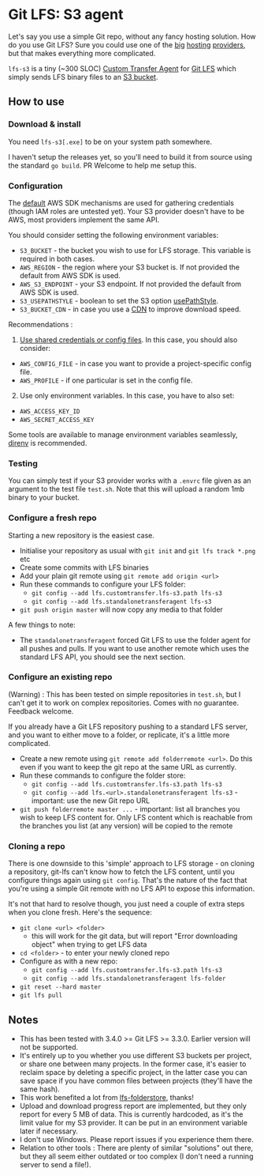 # Git LFS: S3 agent

Let's say you use a simple Git repo, without any fancy hosting
solution. How do you use Git LFS? Sure you could use one of the
[big](https://bitbucket.org) [hosting](https://github.com)
[providers](https://gitlab.com), but that makes everything more
complicated.

`lfs-s3` is a tiny (~300 SLOC) [Custom Transfer
Agent](https://github.com/git-lfs/git-lfs/blob/master/docs/custom-transfers.md)
for [Git LFS](https://git-lfs.github.com/) which simply sends LFS
binary files to an [S3
bucket](https://docs.aws.amazon.com/AmazonS3/latest/userguide/Welcome.html).

## How to use

### Download &amp; install

You need `lfs-s3[.exe]` to be on your system path somewhere.

I haven't setup the releases yet, so you'll need to build it from
source using the standard `go build`. PR Welcome to help me setup
this.

### Configuration

The
[default](https://aws.github.io/aws-sdk-go-v2/docs/configuring-sdk/#specifying-credentials)
AWS SDK mechanisms are used for gathering credentials (though IAM
roles are untested yet). Your S3 provider doesn't have to be AWS, most
providers implement the same API.

You should consider setting the following environment variables:
* `S3_BUCKET` - the bucket you wish to use for LFS storage. This
  variable is required in both cases.
* `AWS_REGION` - the region where your S3 bucket is.  If not provided
  the default from AWS SDK is used.
* `AWS_S3_ENDPOINT` - your S3 endpoint.  If not provided the default
  from AWS SDK is used.
* `S3_USEPATHSTYLE` - boolean to set the S3 option [usePathStyle](https://docs.aws.amazon.com/AmazonS3/latest/userguide/dual-stack-endpoints.html#dual-stack-endpoints-description).
* `S3_BUCKET_CDN` - in case you use a [CDN](https://aws.amazon.com/what-is/cdn) to improve download speed.

Recommendations :
1) [Use shared credentials or config files](https://docs.aws.amazon.com/sdkref/latest/guide/file-format.html). In this case, you should also consider:
* `AWS_CONFIG_FILE` - in case you want to provide a project-specific config file.
* `AWS_PROFILE` - if one particular is set in the config file.

2) Use only environment variables. In this case, you have to also set:
* `AWS_ACCESS_KEY_ID`
* `AWS_SECRET_ACCESS_KEY`

Some tools are available to manage environment variables seamlessly,
[direnv](https://github.com/direnv/direnv) is recommended.

### Testing

You can simply test if your S3 provider works with a `.envrc` file
given as an argument to the test file `test.sh`. Note that this will
upload a random 1mb binary to your bucket.

### Configure a fresh repo

Starting a new repository is the easiest case.

* Initialise your repository as usual with `git init` and `git lfs track *.png` etc
* Create some commits with LFS binaries
* Add your plain git remote using `git remote add origin <url>`
* Run these commands to configure your LFS folder:
  * `git config --add lfs.customtransfer.lfs-s3.path lfs-s3`
  * `git config --add lfs.standalonetransferagent lfs-s3`
* `git push origin master` will now copy any media to that folder

A few things to note:

* The `standalonetransferagent` forced Git LFS to use the folder agent for all
  pushes and pulls. If you want to use another remote which uses the standard
  LFS API, you should see the next section.

### Configure an existing repo

(Warning) : This has been tested on simple repositories in `test.sh`,
but I can't get it to work on complex repositories. Comes with no
guarantee. Feedback welcome.

If you already have a Git LFS repository pushing to a standard LFS server, and
you want to either move to a folder, or replicate, it's a little more complicated.

* Create a new remote using `git remote add folderremote <url>`. Do this even if you want to keep the git repo at the same URL as currently.
* Run these commands to configure the folder store:
  * `git config --add lfs.customtransfer.lfs-s3.path lfs-s3`
  * `git config --add lfs.<url>.standalonetransferagent lfs-s3` - important: use the new Git repo URL
* `git push folderremote master ...` - important: list all branches you wish to keep LFS content for. Only LFS content which is reachable from the branches you list (at any version) will be copied to the remote

### Cloning a repo

There is one downside to this 'simple' approach to LFS storage - on cloning a
repository, git-lfs can't know how to fetch the LFS content, until you configure
things again using `git config`. That's the nature of the fact that you're using
a simple Git remote with no LFS API to expose this information.

It's not that hard to resolve though, you just need a couple of extra steps
when you clone fresh. Here's the sequence:

* `git clone <url> <folder>`
    * this will work for the git data, but will report "Error downloading object" when trying to get LFS data
* `cd <folder>` - to enter your newly cloned repo
* Configure as with a new repo:
  * `git config --add lfs.customtransfer.lfs-s3.path lfs-s3`
  * `git config --add lfs.standalonetransferagent lfs-folder`
* `git reset --hard master`
* `git lfs pull`

## Notes

* This has been tested with 3.4.0 >= Git LFS >= 3.3.0. Earlier version
  will not be supported.
* It's entirely up to you whether you use different S3 buckets per project, or
  share one between many projects. In the former case, it's easier to reclaim
  space by deleting a specific project, in the latter case you can save space if
  you have common files between projects (they'll have the same hash).
* This work benefited a lot from
  [lfs-folderstore](https://github.com/sinbad/lfs-folderstore),
  thanks!
* Upload and download progress report are implemented, but they only
  report for every 5 MB of data. This is currently hardcoded, as it's
  the limit value for my S3 provider. It can be put in an environment
  variable later if necessary.
* I don't use Windows. Please report issues if you experience them there.
* Relation to other tools : There are plenty of similar "solutions"
  out there, but they all seem either outdated or too complex (I don't
  need a running server to send a file!).
